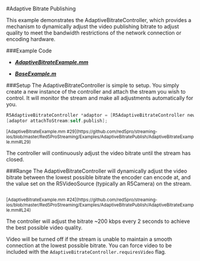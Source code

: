 #Adaptive Bitrate Publishing

This example demonstrates the AdaptiveBitrateController, which provides a mechanism to dynamically adjust the video publishing bitrate to adjust quality to meet the bandwidth restrictions of the network connection or encoding hardware.

###Example Code
- ***[AdaptiveBitrateExample.mm](
https://github.com/red5pro/streaming-ios/blob/master/Red5ProStreaming/Examples/AdaptiveBitratePublish/AdaptiveBitrateExample.mm)***

- ***[BaseExample.m](
https://github.com/red5pro/streaming-ios/blob/master/Red5ProStreaming/BaseExample.m)***

###Setup
The AdaptiveBitrateController is simple to setup.  You simply create a new instance of the controller and attach the stream you wish to control.  It will monitor the stream and make all adjustments automatically for you.


```Objective-C
R5AdaptiveBitrateController *adaptor = [R5AdaptiveBitrateController new];
[adaptor attachToStream:self.publish];
```

<sup>
[AdaptiveBitrateExample.mm #29](https://github.com/red5pro/streaming-ios/blob/master/Red5ProStreaming/Examples/AdaptiveBitratePublish/AdaptiveBitrateExample.mm#L29)
</sup>

The controller will continuously adjust the video bitrate until the stream has closed.

###Range
The AdaptiveBitrateController will dynamically adjust the video bitrate between the lowest possible bitrate the encoder can encode at, and the value set on the R5VideoSource (typically an R5Camera) on the stream.  

```[self.publish getVideoSource].bitrate = 768;
```

<sup>
[AdaptiveBitrateExample.mm #24](https://github.com/red5pro/streaming-ios/blob/master/Red5ProStreaming/Examples/AdaptiveBitratePublish/AdaptiveBitrateExample.mm#L24)
</sup>


The controller will adjust the bitrate ~200 kbps every 2 seconds to achieve the best possible video quality.



Video will be turned off if the stream is unable to maintain a smooth connection at the lowest possible bitrate.  You can force video to be included with the `AdaptiveBitrateController.requiresVideo` flag.







